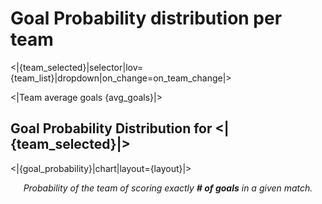 # Goal Probability distribution per team

<|{team_selected}|selector|lov={team_list}|dropdown|on_change=on_team_change|>

<|Team average goals {avg_goals}|>


## Goal Probability Distribution for <|{team_selected}|>

<|{goal_probability}|chart|layout={layout}|>
<p style="text-align: center;font-style: italic;"><i>Probability of the team of scoring exactly <b># of goals</b> in a given match.</i></p>

